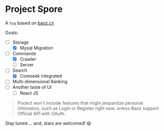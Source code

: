 # Project Spore

A ```toy``` based on [baoz.cn](http://baoz.cn)

Goals:

- [ ] Storage
    * [x] Mysql Migration
- [ ] Commands
    * [x] Crawler
    * [ ] Server
- [ ] Search
    * [x] Coreseek integrated
- [ ] Multi-dimensional Ranking
- [ ] Another taste of UI
    * [ ] React JS

> Porject won't include features that might jeopardize personal infomation, such as Login or Register right now, unless Baoz support Official API with OAuth.

Stay tuned.... and, stars are welcomed! :smiley:
